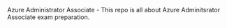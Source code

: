 Azure Administrator Associate - 
This repo is all about Azure Adminitsrator Associate exam preparation.
